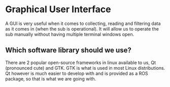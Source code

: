 # Graphical User Interface

A GUI is very useful when it comes to collecting, reading and filtering data as it comes in (when the sub is operational). 
It will allow us to operate the sub manually without having multiple terminal windows open.

## Which software library should we use?

There are 2 popular open-source frameworks in linux available to us, Qt (pronounced cute) and GTK. GTK is what is used in most Linux distributions. Qt however is much easier to develop with and is provided as a ROS package, so that is what we are going with. 